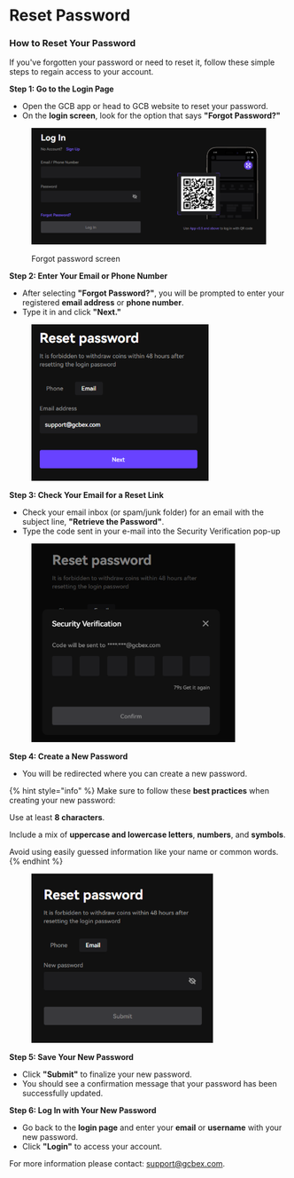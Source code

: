 # Reset Password

### **How to Reset Your Password**

If you've forgotten your password or need to reset it, follow these simple steps to regain access to your account.

**Step 1: Go to the Login Page**

* Open the GCB app or head to GCB website to reset your password.
* On the **login screen**, look for the option that says **"Forgot Password?"**

<figure><img src="../../.gitbook/assets/image (2).png" alt=""><figcaption><p>Forgot password screen</p></figcaption></figure>

**Step 2: Enter Your Email or Phone Number**

* After selecting **"Forgot Password?"**, you will be prompted to enter your registered **email address** or **phone number**.
* Type it in and click **"Next."**

<figure><img src="../../.gitbook/assets/image (3).png" alt="" width="320"><figcaption></figcaption></figure>

**Step 3: Check Your Email for a Reset Link**

* Check your email inbox (or spam/junk folder) for an email with the subject line, **"Retrieve the Password"**.
* Type  the code sent in your e-mail into the Security Verification pop-up

<figure><img src="../../.gitbook/assets/image (4).png" alt="" width="368"><figcaption></figcaption></figure>

**Step 4: Create a New Password**

* You will be redirected where you can create a new password.



{% hint style="info" %}
Make sure to follow these **best practices** when creating your new password:

&#x20;    Use at least **8 characters**.

&#x20;    Include a mix of **uppercase and lowercase letters**, **numbers**, and **symbols**.

&#x20;    Avoid using easily guessed information like your name or common words.
{% endhint %}

<figure><img src="../../.gitbook/assets/image (5).png" alt="" width="328"><figcaption></figcaption></figure>

**Step 5: Save Your New Password**

* Click **"Submit"** to finalize your new password.
* You should see a confirmation message that your password has been successfully updated.

**Step 6: Log In with Your New Password**

* Go back to the **login page** and enter your **email** or **username** with your new password.
* Click **"Login"** to access your account.

For more information please contact:  [support@gcbex.com](mailto:support@gcbex.com).
